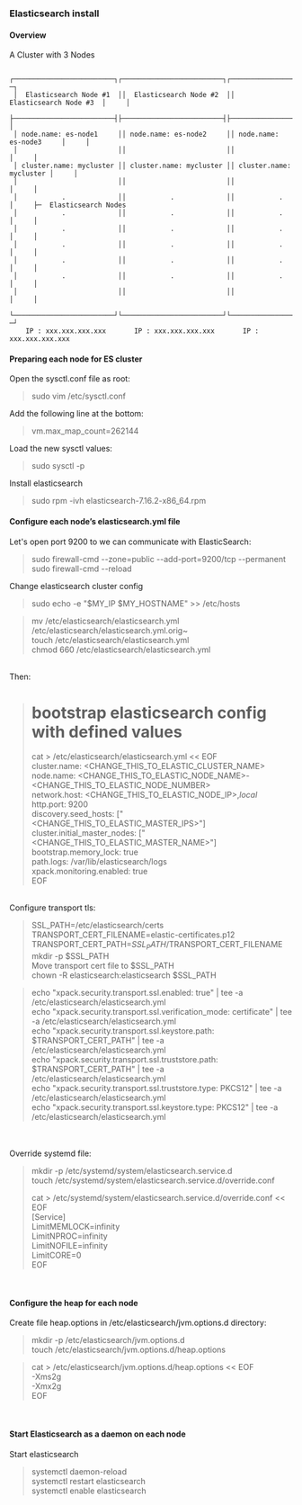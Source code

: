 ### Elasticsearch install

#### Overview

A Cluster with 3 Nodes

  ```
   ┌─────────────────────────┐┌─────────────────────────┐┌─────────────────────────┐    ─┐
   │  Elasticsearch Node #1  ││  Elasticsearch Node #2  ││  Elasticsearch Node #3  │     │
   ├─────────────────────────┤├─────────────────────────┤├─────────────────────────┤     │
   │ node.name: es-node1     ││ node.name: es-node2     ││ node.name: es-node3     │     │
   │                         ││                         ││                         │     │
   │ cluster.name: mycluster ││ cluster.name: mycluster ││ cluster.name: mycluster │     │
   │                         ││                         ││                         │     │
   │           .             ││           .             ││           .             │     ├─  Elasticsearch Nodes
   │           .             ││           .             ││           .             │     │
   │           .             ││           .             ││           .             │     │
   │           .             ││           .             ││           .             │     │
   │           .             ││           .             ││           .             │     │
   │           .             ││           .             ││           .             │     │
   │                         ││                         ││                         │     │
   └─────────────────────────┘└─────────────────────────┘└─────────────────────────┘    ─┘
      IP : xxx.xxx.xxx.xxx       IP : xxx.xxx.xxx.xxx       IP : xxx.xxx.xxx.xxx
  ```

#### Preparing each node for ES cluster

Open the sysctl.conf file as root:

  > sudo vim /etc/sysctl.conf

Add the following line at the bottom:

  > vm.max_map_count=262144

Load the new sysctl values:

  > sudo sysctl -p

Install elasticsearch

  > sudo rpm -ivh elasticsearch-7.16.2-x86_64.rpm

#### Configure each node’s elasticsearch.yml file

Let's open port 9200 to we can communicate with ElasticSearch:

  > sudo firewall-cmd --zone=public --add-port=9200/tcp --permanent <br />
  > sudo firewall-cmd --reload <br />
  >
 
Change elasticsearch cluster config

  > sudo echo -e "$MY_IP $MY_HOSTNAME" >> /etc/hosts <br />
  >

  > mv /etc/elasticsearch/elasticsearch.yml /etc/elasticsearch/elasticsearch.yml.orig~ <br />
  > touch /etc/elasticsearch/elasticsearch.yml <br />
  > chmod 660 /etc/elasticsearch/elasticsearch.yml <br />
  >
<br />
Then: 

  > # bootstrap elasticsearch config with defined values <br />
  > cat > /etc/elasticsearch/elasticsearch.yml << EOF <br />
  > cluster.name: <CHANGE_THIS_TO_ELASTIC_CLUSTER_NAME> <br />
  > node.name: <CHANGE_THIS_TO_ELASTIC_NODE_NAME>-<CHANGE_THIS_TO_ELASTIC_NODE_NUMBER> <br />
  > network.host: <CHANGE_THIS_TO_ELASTIC_NODE_IP>,_local_ <br />
  > http.port: 9200 <br />
  > discovery.seed_hosts: ["<CHANGE_THIS_TO_ELASTIC_MASTER_IPS>"] <br />
  > cluster.initial_master_nodes: ["<CHANGE_THIS_TO_ELASTIC_MASTER_NAME>"] <br />
  > bootstrap.memory_lock: true <br />
  > path.logs: /var/lib/elasticsearch/logs <br />
  > xpack.monitoring.enabled: true <br />
  > EOF <br />
  > 
<br />
Configure transport tls:
  
  >
  > SSL_PATH=/etc/elasticsearch/certs <br />
  > TRANSPORT_CERT_FILENAME=elastic-certificates.p12 <br />
  > TRANSPORT_CERT_PATH=$SSL_PATH/$TRANSPORT_CERT_FILENAME <br />
  > mkdir -p $SSL_PATH <br />
  > Move transport cert file to  $SSL_PATH <br />
  > chown -R elasticsearch:elasticsearch $SSL_PATH <br />
  >
  
  > echo "xpack.security.transport.ssl.enabled: true"  | tee -a /etc/elasticsearch/elasticsearch.yml <br />
  > echo "xpack.security.transport.ssl.verification_mode: certificate"  | tee -a /etc/elasticsearch/elasticsearch.yml <br />
  > echo "xpack.security.transport.ssl.keystore.path: $TRANSPORT_CERT_PATH"  | tee -a /etc/elasticsearch/elasticsearch.yml <br />
  > echo "xpack.security.transport.ssl.truststore.path: $TRANSPORT_CERT_PATH"  | tee -a /etc/elasticsearch/elasticsearch.yml <br />
  > echo "xpack.security.transport.ssl.truststore.type: PKCS12"  | tee -a /etc/elasticsearch/elasticsearch.yml <br />
  > echo "xpack.security.transport.ssl.keystore.type: PKCS12"  | tee -a /etc/elasticsearch/elasticsearch.yml <br />
<br />
<br />
Override systemd file:

  > mkdir -p /etc/systemd/system/elasticsearch.service.d <br />
  > touch /etc/systemd/system/elasticsearch.service.d/override.conf <br />
  >
  > cat > /etc/systemd/system/elasticsearch.service.d/override.conf << EOF <br />
  > [Service] <br />
  > LimitMEMLOCK=infinity <br />
  > LimitNPROC=infinity <br />
  > LimitNOFILE=infinity <br />
  > LimitCORE=0 <br />
  > EOF <br /> 
  > 
<br />

#### Configure the heap for each node

Create file heap.options in  /etc/elasticsearch/jvm.options.d directory:

  > mkdir -p /etc/elasticsearch/jvm.options.d <br />
  > touch /etc/elasticsearch/jvm.options.d/heap.options <br />
  
  > cat > /etc/elasticsearch/jvm.options.d/heap.options << EOF <br />
  > -Xms2g <br />
  > -Xmx2g <br />
  > EOF <br />
  > 
<br />

#### Start Elasticsearch as a daemon on each node

Start elasticsearch 

  > systemctl daemon-reload <br />
  > systemctl restart elasticsearch <br />
  > systemctl enable elasticsearch <br />


